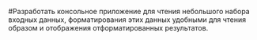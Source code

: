 #Разработать консольное приложение для чтения небольшого набора входных данных, форматирования этих данных удобными для чтения образом и отображения отформатированных результатов.
